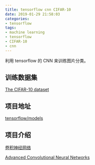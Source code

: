 ```yaml
---
title: tensorflow cnn CIFAR-10
date: 2019-01-29 21:58:03
categories:
- tensorflow
tags:
- machine learning
- tensorflow
- CIFAR-10
- cnn
---
```

利用 tensorflow 的 CNN 来训练图片分类。

<!-- more -->

## 训练数据集

[The CIFAR-10 dataset](http://www.cs.toronto.edu/~kriz/cifar.html)

## 项目地址

[tensorflow/models](https://github.com/tensorflow/models/tree/master/tutorials/image/cifar10/)

## 项目介绍

[卷积神经网络](http://tensorfly.cn/tfdoc/tutorials/deep_cnn.html)

[Advanced Convolutional Neural Networks](https://www.tensorflow.org/tutorials/images/deep_cnn)
